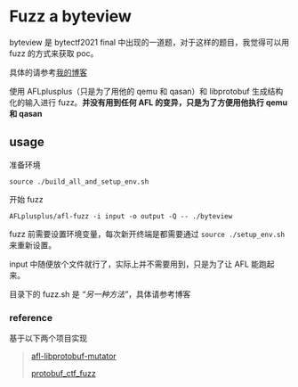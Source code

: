 # Fuzz a byteview

 byteview 是 bytectf2021 final 中出现的一道题，对于这样的题目，我觉得可以用 fuzz 的方式来获取 poc。

具体的请参考[我的博客](https://cjovi.icu/fuzzing/1589.html)

使用 AFLplusplus（只是为了用他的 qemu 和 qasan）和 libprotobuf 生成结构化的输入进行 fuzz。**并没有用到任何 AFL 的变异，只是为了方便用他执行 qemu 和 qasan**

## usage
准备环境
```
source ./build_all_and_setup_env.sh
```
开始 fuzz
```
AFLplusplus/afl-fuzz -i input -o output -Q -- ./byteview
```

fuzz 前需要设置环境变量，每次新开终端是都需要通过 `source ./setup_env.sh` 来重新设置。

input 中随便放个文件就行了，实际上并不需要用到，只是为了让 AFL 能跑起来。

目录下的 fuzz.sh 是 *“另一种方法”*，具体请参考博客

### reference

基于以下两个项目实现

> [afl-libprotobuf-mutator](https://github.com/thebabush/afl-libprotobuf-mutator)
>
> [protobuf_ctf_fuzz](https://github.com/Kiprey/protobuf_ctf_fuzz)
